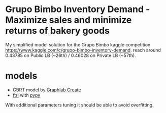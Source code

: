 # Grupo Bimbo Inventory Demand - Maximize sales and minimize returns of bakery goods

My simplified model solution for the Grupo Bimbo kaggle competition https://www.kaggle.com/c/grupo-bimbo-inventory-demand. reach around 0.43785 on Public LB (~26th) / 0.46028 on Private LB (~57th). 

# models
- GBRT model by [Graphlab Create](https://turi.com/products/create/)
- [ftrl](https://www.kaggle.com/scirpus/grupo-bimbo-inventory-demand/ftlr-use-pypy) with [pypy](http://pypy.org/)

With additional parameters tuning it should be able to avoid overfitting.